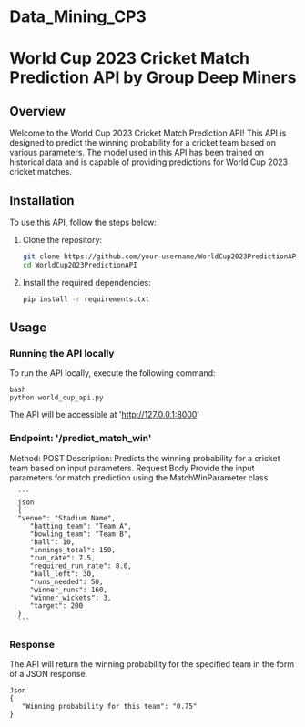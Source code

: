 # Data_Mining_CP3

# World Cup 2023 Cricket Match Prediction API by Group Deep Miners

## Overview

Welcome to the World Cup 2023 Cricket Match Prediction API! This API is designed to predict the winning probability for a cricket team based on various parameters. The model used in this API has been trained on historical data and is capable of providing predictions for World Cup 2023 cricket matches.

## Installation

To use this API, follow the steps below:

1. Clone the repository:

   ```bash
   git clone https://github.com/your-username/WorldCup2023PredictionAPI.git
   cd WorldCup2023PredictionAPI

2. Install the required dependencies:
   ```bash
   pip install -r requirements.txt


## Usage

### Running the API locally

To run the API locally, execute the following command:

   ``` 
   bash
   python world_cup_api.py
   ```

The API will be accessible at 'http://127.0.0.1:8000'

### Endpoint: '/predict_match_win'

Method: POST
Description: Predicts the winning probability for a cricket team based on input parameters.
Request Body
Provide the input parameters for match prediction using the MatchWinParameter class.

      ```
      json
      {
      "venue": "Stadium Name",
         "batting_team": "Team A",
         "bowling_team": "Team B",
         "ball": 10,
         "innings_total": 150,
         "run_rate": 7.5,
         "required_run_rate": 8.0,
         "ball_left": 30,
         "runs_needed": 50,
         "winner_runs": 160,
         "winner_wickets": 3,
         "target": 200
      }
      ```

### Response 
The API will return the winning probability for the specified team in the form of a JSON response.

   ```
   Json
   {
      "Winning probability for this team": "0.75"
   }
   ```



